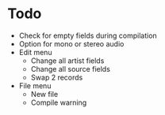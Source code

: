 #  Todo

- Check for empty fields during compilation
- Option for mono or stereo audio
- Edit menu
  - Change all artist fields
  - Change all source fields
  - Swap 2 records
- File menu
  - New file
  - Compile warning

